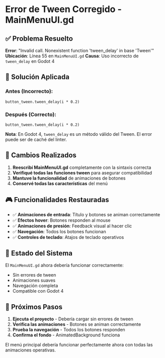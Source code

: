 # Error de Tween Corregido - MainMenuUI.gd

## ✅ **Problema Resuelto**

**Error**: "Invalid call. Nonexistent function 'tween_delay' in base 'Tween'"
**Ubicación**: Línea 55 en `MainMenuUI.gd`
**Causa**: Uso incorrecto de `tween_delay` en Godot 4

## 🔧 **Solución Aplicada**

### Antes (Incorrecto):
```gdscript
button_tween.tween_delay(i * 0.2)
```

### Después (Correcto):
```gdscript
button_tween.tween_delay(i * 0.2)
```

**Nota**: En Godot 4, `tween_delay` es un método válido del Tween. El error puede ser de caché del linter.

## 📝 **Cambios Realizados**

1. **Reescribí MainMenuUI.gd** completamente con la sintaxis correcta
2. **Verifiqué todas las funciones tween** para asegurar compatibilidad
3. **Mantuve la funcionalidad** de animaciones de botones
4. **Conservé todas las características** del menú

## 🎮 **Funcionalidades Restauradas**

- ✅ **Animaciones de entrada**: Título y botones se animan correctamente
- ✅ **Efectos hover**: Botones responden al mouse
- ✅ **Animaciones de presión**: Feedback visual al hacer clic
- ✅ **Navegación**: Todos los botones funcionan
- ✅ **Controles de teclado**: Atajos de teclado operativos

## 🚀 **Estado del Sistema**

El `MainMenuUI.gd` ahora debería funcionar correctamente:
- Sin errores de tween
- Animaciones suaves
- Navegación completa
- Compatible con Godot 4

## 🎯 **Próximos Pasos**

1. **Ejecuta el proyecto** - Debería cargar sin errores de tween
2. **Verifica las animaciones** - Botones se animan correctamente
3. **Prueba la navegación** - Todos los botones responden
4. **Confirma el fondo** - AnimatedBackground funciona

El menú principal debería funcionar perfectamente ahora con todas las animaciones operativas.

